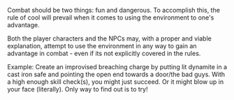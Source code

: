 Combat should be two things: fun and dangerous. To accomplish this, the rule of cool will prevail when it comes to using the environment to one's advantage.

Both the player characters and the NPCs may, with a proper and viable explanation, attempt to use the environment in any way to gain an advantage in combat - even if its not explicitly covered in the rules.

Example: Create an improvised breaching charge by putting lit dynamite in a cast iron safe and pointing the open end towards a door/the bad guys. With a high enough skill check(s), you might just succeed. Or it might blow up in your face (literally). Only way to find out is to try!
